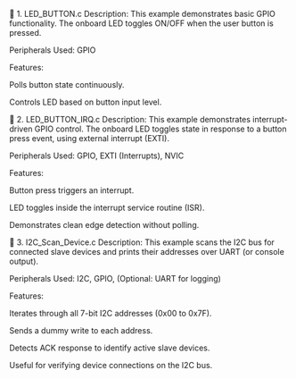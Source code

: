 📁 1. LED_BUTTON.c
Description:
This example demonstrates basic GPIO functionality. The onboard LED toggles ON/OFF when the user button is pressed.

Peripherals Used: GPIO

Features:

Polls button state continuously.

Controls LED based on button input level.

📁 2. LED_BUTTON_IRQ.c
Description:
This example demonstrates interrupt-driven GPIO control. The onboard LED toggles state in response to a button press event, using external interrupt (EXTI).

Peripherals Used: GPIO, EXTI (Interrupts), NVIC

Features:

Button press triggers an interrupt.

LED toggles inside the interrupt service routine (ISR).

Demonstrates clean edge detection without polling.

📁 3. I2C_Scan_Device.c
Description:
This example scans the I2C bus for connected slave devices and prints their addresses over UART (or console output).

Peripherals Used: I2C, GPIO, (Optional: UART for logging)

Features:

Iterates through all 7-bit I2C addresses (0x00 to 0x7F).

Sends a dummy write to each address.

Detects ACK response to identify active slave devices.

Useful for verifying device connections on the I2C bus.